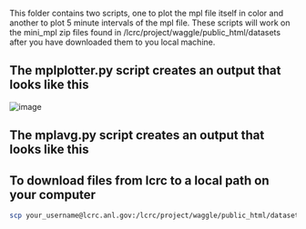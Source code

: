 This folder contains two scripts, one to plot the mpl file itself in color and another to plot 5 minute intervals of the mpl file. These scripts will work on the mini_mpl zip files found in /lcrc/project/waggle/public_html/datasets after you have downloaded them to you local machine. 

## The mplplotter.py script creates an output that looks like this
![image](Images/202203161900.mpl.png)

## The mplavg.py script creates an output that looks like this

## To download files from lcrc to a local path on your computer
 ```sh
scp your_username@lcrc.anl.gov:/lcrc/project/waggle/public_html/datasets/minimpl_202203.mpl /your/local/path/on/computer
